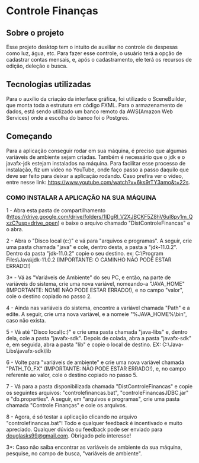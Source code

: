 # Controle Finanças 

## Sobre o projeto
Esse projeto desktop tem o intuito de auxiliar no controle de despesas como luz, água, etc. Para fazer esse controle, o usuário terá a opção de cadastrar contas mensais, e, após o cadastramento, ele terá os recursos de edição, deleção e busca.

## Tecnologias utilizadas
Para o auxílio da criação da interface gráfica, foi utilizado o SceneBuilder, que monta toda a estrutura em código FXML. Para o armazenamento de dados, está sendo utilizado um banco remoto da AWS(Amazon Web Services) onde a escolha do banco foi o Postgres.

## Começando
Para a aplicação conseguir rodar em sua máquina, é preciso que algumas variáveis de ambiente sejam criadas. Também é necessário que o jdk e o javafx-jdk estejam instalados na máquina. Para facilitar esse processo de instalação, fiz um vídeo no YouTube, onde faço passo a passo daquilo que deve ser feito para deixar a aplicação rodando. Caso prefira ver o vídeo, entre nesse link: https://www.youtube.com/watch?v=6ks9rTY3amo&t=22s.

### COMO INSTALAR A APLICAÇÃO NA SUA MÁQUINA

1 - Abra esta pasta de compartilhamento (https://drive.google.com/drive/folders/1IDgRl_V2XJBCKF5Z8hV6uI8py1m_QxzC?usp=drive_open) e baixe o arquivo chamado "DistControleFinancas" e o abra.

2 - Abra o "Disco local (c:)" e vá para "arquivos e programas". A seguir, crie uma pasta chamada "java" e cole, dentro desta, a pasta a "jdk-11.0.2".
Dentro da pasta "jdk-11.0.2" copie o seu destino. ex: C:\Program Files\Java\jdk-11.0.2 (IMPORTANTE: O CAMINHO NÃO PODE ESTAR ERRADO!)

3* - Vá às "Variáveis de Ambiente" do seu PC, e então, na parte de variáveis do sistema, crie uma nova variável, nomeando-a "JAVA_HOME" 
(IMPORTANTE: NOME NÃO PODE ESTAR ERRADO!), e no campo "valor", cole o destino copiado no passo 2.

4 - Ainda nas variáveis do sistema, encontre a variável chamada "Path" e a edite. A seguir, crie uma nova variável, e a nomeie "%JAVA_HOME%\bin", caso não exista.

5 - Vá até "Disco local(c:)" e crie uma pasta chamada "java-libs" e, dentro dela, cole a pasta "javafx-sdk". Depois de colada, abra a pasta "javafx-sdk" e, em seguida,
abra a pasta "lib" e copie o local de destino. EX: C:\Java-Libs\javafx-sdk\lib

6 - Volte para "variáveis de ambiente" e crie uma nova variável chamada "PATH_TO_FX" (IMPORTANTE: NÃO PODE ESTAR ERRADO!), e, no campo referente ao valor,
cole o destino copiado no passo 5.

7 - Vá para a pasta disponibilizada chamada "DistControleFinancas" e copie os seguintes arquivos: "controlefinancas.bat", "controleFinancasJDBC.jar" e "db.properties".
A seguir, em "arquivos e programas", crie uma pasta chamada "Controle Finanças" e cole os arquivos.

8 - Agora, é só testar a aplicação clicando no arquivo "controlefinancas.bat"! Todo e qualquer feedback é incentivado e muito apreciado.
Qualquer dúvida ou feedback pode ser enviado para douglasks99@gmail.com.
Obrigado pelo interesse!

3*: Caso não saiba encontrar as variáveis de ambiente da sua máquina, pesquise, no campo de busca, "variáveis de ambiente".